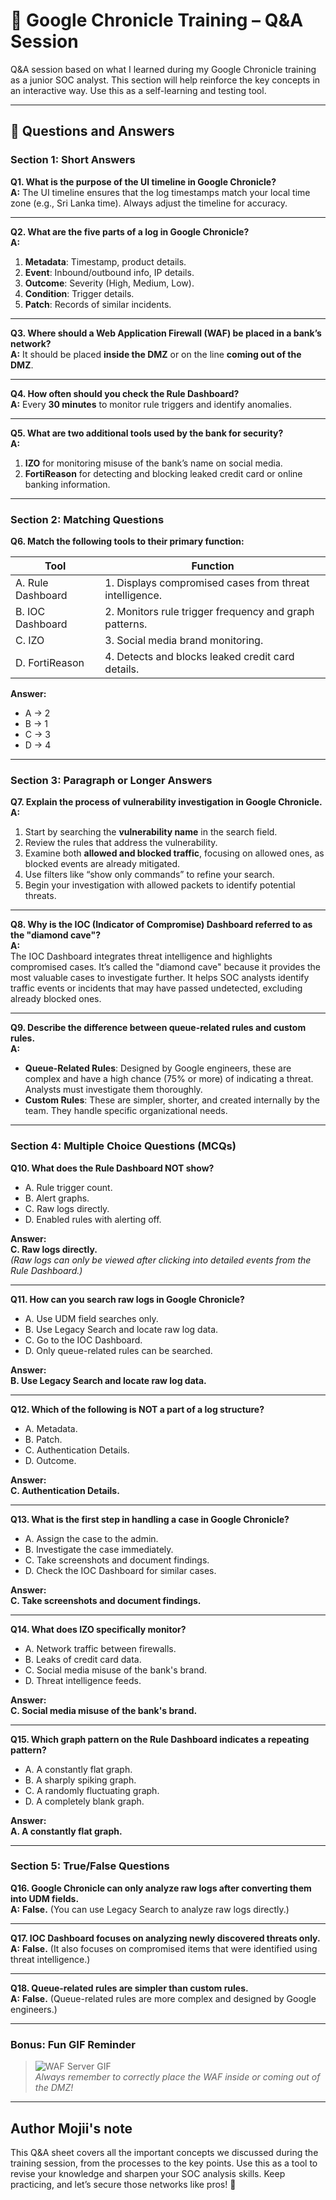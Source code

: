 # 📝 Google Chronicle Training – Q&A Session

Q&A session based on what I learned during my Google Chronicle training as a junior SOC analyst. This section will help reinforce the key concepts in an interactive way. Use this as a self-learning and testing tool.

---

## 🧐 Questions and Answers

### **Section 1: Short Answers**

**Q1. What is the purpose of the UI timeline in Google Chronicle?**  
**A:** The UI timeline ensures that the log timestamps match your local time zone (e.g., Sri Lanka time). Always adjust the timeline for accuracy.

---

**Q2. What are the five parts of a log in Google Chronicle?**  
**A:**  
1. **Metadata**: Timestamp, product details.  
2. **Event**: Inbound/outbound info, IP details.  
3. **Outcome**: Severity (High, Medium, Low).  
4. **Condition**: Trigger details.  
5. **Patch**: Records of similar incidents.

---

**Q3. Where should a Web Application Firewall (WAF) be placed in a bank’s network?**  
**A:** It should be placed **inside the DMZ** or on the line **coming out of the DMZ**.

---

**Q4. How often should you check the Rule Dashboard?**  
**A:** Every **30 minutes** to monitor rule triggers and identify anomalies.

---

**Q5. What are two additional tools used by the bank for security?**  
**A:**  
1. **IZO** for monitoring misuse of the bank’s name on social media.  
2. **FortiReason** for detecting and blocking leaked credit card or online banking information.

---

### **Section 2: Matching Questions**

**Q6. Match the following tools to their primary function:**

| **Tool**            | **Function**                                                  |
|----------------------|--------------------------------------------------------------|
| A. Rule Dashboard    | 1. Displays compromised cases from threat intelligence.      |
| B. IOC Dashboard     | 2. Monitors rule trigger frequency and graph patterns.       |
| C. IZO              | 3. Social media brand monitoring.                            |
| D. FortiReason      | 4. Detects and blocks leaked credit card details.            |

**Answer:**  
- A → 2  
- B → 1  
- C → 3  
- D → 4  

---

### **Section 3: Paragraph or Longer Answers**

**Q7. Explain the process of vulnerability investigation in Google Chronicle.**  
**A:**  
1. Start by searching the **vulnerability name** in the search field.  
2. Review the rules that address the vulnerability.  
3. Examine both **allowed and blocked traffic**, focusing on allowed ones, as blocked events are already mitigated.  
4. Use filters like “show only commands” to refine your search.  
5. Begin your investigation with allowed packets to identify potential threats.

---

**Q8. Why is the IOC (Indicator of Compromise) Dashboard referred to as the "diamond cave"?**  
**A:**  
The IOC Dashboard integrates threat intelligence and highlights compromised cases. It’s called the "diamond cave" because it provides the most valuable cases to investigate further. It helps SOC analysts identify traffic events or incidents that may have passed undetected, excluding already blocked ones.

---

**Q9. Describe the difference between queue-related rules and custom rules.**  
**A:**  
- **Queue-Related Rules**: Designed by Google engineers, these are complex and have a high chance (75% or more) of indicating a threat. Analysts must investigate them thoroughly.  
- **Custom Rules**: These are simpler, shorter, and created internally by the team. They handle specific organizational needs.  

---

### **Section 4: Multiple Choice Questions (MCQs)**

**Q10. What does the Rule Dashboard NOT show?**  
- A. Rule trigger count.  
- B. Alert graphs.  
- C. Raw logs directly.  
- D. Enabled rules with alerting off.  

**Answer:**  
**C. Raw logs directly.**  
*(Raw logs can only be viewed after clicking into detailed events from the Rule Dashboard.)*

---

**Q11. How can you search raw logs in Google Chronicle?**  
- A. Use UDM field searches only.  
- B. Use Legacy Search and locate raw log data.  
- C. Go to the IOC Dashboard.  
- D. Only queue-related rules can be searched.  

**Answer:**  
**B. Use Legacy Search and locate raw log data.**

---

**Q12. Which of the following is NOT a part of a log structure?**  
- A. Metadata.  
- B. Patch.  
- C. Authentication Details.  
- D. Outcome.  

**Answer:**  
**C. Authentication Details.**

---

**Q13. What is the first step in handling a case in Google Chronicle?**  
- A. Assign the case to the admin.  
- B. Investigate the case immediately.  
- C. Take screenshots and document findings.  
- D. Check the IOC Dashboard for similar cases.  

**Answer:**  
**C. Take screenshots and document findings.**

---

**Q14. What does IZO specifically monitor?**  
- A. Network traffic between firewalls.  
- B. Leaks of credit card data.  
- C. Social media misuse of the bank's brand.  
- D. Threat intelligence feeds.  

**Answer:**  
**C. Social media misuse of the bank's brand.**

---

**Q15. Which graph pattern on the Rule Dashboard indicates a repeating pattern?**  
- A. A constantly flat graph.  
- B. A sharply spiking graph.  
- C. A randomly fluctuating graph.  
- D. A completely blank graph.  

**Answer:**  
**A. A constantly flat graph.**

---

### **Section 5: True/False Questions**

**Q16. Google Chronicle can only analyze raw logs after converting them into UDM fields.**  
**A:** **False.** (You can use Legacy Search to analyze raw logs directly.)  

---

**Q17. IOC Dashboard focuses on analyzing newly discovered threats only.**  
**A:** **False.** (It also focuses on compromised items that were identified using threat intelligence.)  

---

**Q18. Queue-related rules are simpler than custom rules.**  
**A:** **False.** (Queue-related rules are more complex and designed by Google engineers.)  

---

### **Bonus: Fun GIF Reminder**  

> ![WAF Server GIF](https://media.giphy.com/media/7JjtaDlLiATz2UnfsU/giphy.gif?cid=ecf05e47v1z9lk94zfs4nyuvbp8bmj9p9ar78pph597krp4p&ep=v1_gifs_search&rid=giphy.gif&ct=g)  
> *Always remember to correctly place the WAF inside or coming out of the DMZ!*

---

## Author Mojii's note
This Q&A sheet covers all the important concepts we discussed during the training session, from the processes to the key points. Use this as a tool to revise your knowledge and sharpen your SOC analysis skills. Keep practicing, and let’s secure those networks like pros! 🔐
